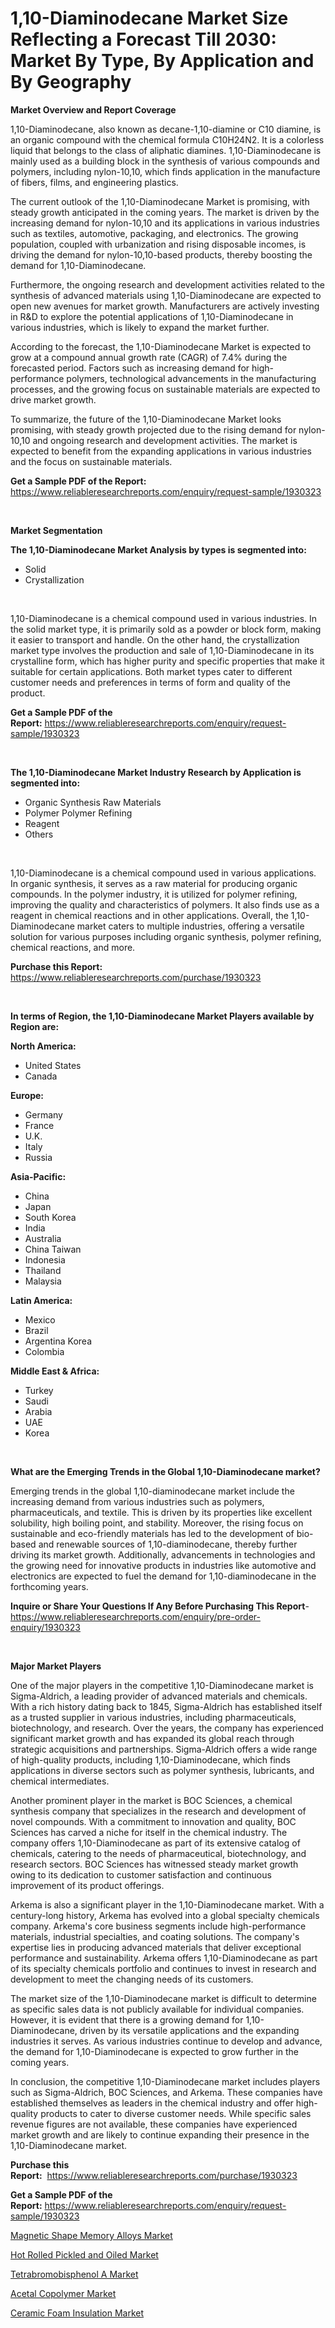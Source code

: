 <p><h1>1,10-Diaminodecane Market Size Reflecting a Forecast Till 2030: Market By Type, By Application and By Geography</h1></p><p><strong>Market Overview and Report Coverage</strong></p>
<p><p>1,10-Diaminodecane, also known as decane-1,10-diamine or C10 diamine, is an organic compound with the chemical formula C10H24N2. It is a colorless liquid that belongs to the class of aliphatic diamines. 1,10-Diaminodecane is mainly used as a building block in the synthesis of various compounds and polymers, including nylon-10,10, which finds application in the manufacture of fibers, films, and engineering plastics.</p><p>The current outlook of the 1,10-Diaminodecane Market is promising, with steady growth anticipated in the coming years. The market is driven by the increasing demand for nylon-10,10 and its applications in various industries such as textiles, automotive, packaging, and electronics. The growing population, coupled with urbanization and rising disposable incomes, is driving the demand for nylon-10,10-based products, thereby boosting the demand for 1,10-Diaminodecane.</p><p>Furthermore, the ongoing research and development activities related to the synthesis of advanced materials using 1,10-Diaminodecane are expected to open new avenues for market growth. Manufacturers are actively investing in R&D to explore the potential applications of 1,10-Diaminodecane in various industries, which is likely to expand the market further.</p><p>According to the forecast, the 1,10-Diaminodecane Market is expected to grow at a compound annual growth rate (CAGR) of 7.4% during the forecasted period. Factors such as increasing demand for high-performance polymers, technological advancements in the manufacturing processes, and the growing focus on sustainable materials are expected to drive market growth.</p><p>To summarize, the future of the 1,10-Diaminodecane Market looks promising, with steady growth projected due to the rising demand for nylon-10,10 and ongoing research and development activities. The market is expected to benefit from the expanding applications in various industries and the focus on sustainable materials.</p></p>
<p><strong>Get a Sample PDF of the Report:</strong> <a href="https://www.reliableresearchreports.com/enquiry/request-sample/1930323">https://www.reliableresearchreports.com/enquiry/request-sample/1930323</a></p>
<p>&nbsp;</p>
<p><strong>Market Segmentation</strong></p>
<p><strong>The 1,10-Diaminodecane Market Analysis by types is segmented into:</strong></p>
<p><ul><li>Solid</li><li>Crystallization</li></ul></p>
<p>&nbsp;</p>
<p><p>1,10-Diaminodecane is a chemical compound used in various industries. In the solid market type, it is primarily sold as a powder or block form, making it easier to transport and handle. On the other hand, the crystallization market type involves the production and sale of 1,10-Diaminodecane in its crystalline form, which has higher purity and specific properties that make it suitable for certain applications. Both market types cater to different customer needs and preferences in terms of form and quality of the product.</p></p>
<p><strong>Get a Sample PDF of the Report:</strong>&nbsp;<a href="https://www.reliableresearchreports.com/enquiry/request-sample/1930323">https://www.reliableresearchreports.com/enquiry/request-sample/1930323</a></p>
<p>&nbsp;</p>
<p><strong>The 1,10-Diaminodecane Market Industry Research by Application is segmented into:</strong></p>
<p><ul><li>Organic Synthesis Raw Materials</li><li>Polymer Polymer Refining</li><li>Reagent</li><li>Others</li></ul></p>
<p>&nbsp;</p>
<p><p>1,10-Diaminodecane is a chemical compound used in various applications. In organic synthesis, it serves as a raw material for producing organic compounds. In the polymer industry, it is utilized for polymer refining, improving the quality and characteristics of polymers. It also finds use as a reagent in chemical reactions and in other applications. Overall, the 1,10-Diaminodecane market caters to multiple industries, offering a versatile solution for various purposes including organic synthesis, polymer refining, chemical reactions, and more.</p></p>
<p><strong>Purchase this Report:</strong>&nbsp; <a href="https://www.reliableresearchreports.com/purchase/1930323">https://www.reliableresearchreports.com/purchase/1930323</a></p>
<p>&nbsp;</p>
<p><strong>In terms of Region, the 1,10-Diaminodecane Market Players available by Region are:</strong></p>
<p>
    <p> <strong> North America: </strong>
        <ul>
            <li>United States</li>
            <li>Canada</li>
        </ul>
        </p> 
    <p> <strong> Europe: </strong>
        <ul>
            <li>Germany</li>
            <li>France</li>
            <li>U.K.</li>
            <li>Italy</li>
            <li>Russia</li>
        </ul>
        </p> 
    <p> <strong> Asia-Pacific: </strong>
        <ul>
            <li>China</li>
            <li>Japan</li>
            <li>South Korea</li>
            <li>India</li>
            <li>Australia</li>
            <li>China Taiwan</li>
            <li>Indonesia</li>
            <li>Thailand</li>
            <li>Malaysia</li>
        </ul>
        </p> 
    <p> <strong> Latin America: </strong>
        <ul>
            <li>Mexico</li>
            <li>Brazil</li>
            <li>Argentina Korea</li>
            <li>Colombia</li>
        </ul>
        </p> 
    <p> <strong> Middle East & Africa: </strong>
        <ul>
            <li>Turkey</li>
            <li>Saudi</li>
            <li>Arabia</li>
            <li>UAE</li>
            <li>Korea</li>
        </ul>
    </p>
    </p>
<p>&nbsp;</p>
<p><strong>What are the Emerging Trends in the Global 1,10-Diaminodecane market?</strong></p>
<p><p>Emerging trends in the global 1,10-diaminodecane market include the increasing demand from various industries such as polymers, pharmaceuticals, and textile. This is driven by its properties like excellent solubility, high boiling point, and stability. Moreover, the rising focus on sustainable and eco-friendly materials has led to the development of bio-based and renewable sources of 1,10-diaminodecane, thereby further driving its market growth. Additionally, advancements in technologies and the growing need for innovative products in industries like automotive and electronics are expected to fuel the demand for 1,10-diaminodecane in the forthcoming years.</p></p>
<p><strong>Inquire or Share Your Questions If Any Before Purchasing This Report</strong>- <a href="https://www.reliableresearchreports.com/enquiry/pre-order-enquiry/1930323">https://www.reliableresearchreports.com/enquiry/pre-order-enquiry/1930323</a></p>
<p>&nbsp;</p>
<p><strong>Major Market Players</strong></p>
<p><p>One of the major players in the competitive 1,10-Diaminodecane market is Sigma-Aldrich, a leading provider of advanced materials and chemicals. With a rich history dating back to 1845, Sigma-Aldrich has established itself as a trusted supplier in various industries, including pharmaceuticals, biotechnology, and research. Over the years, the company has experienced significant market growth and has expanded its global reach through strategic acquisitions and partnerships. Sigma-Aldrich offers a wide range of high-quality products, including 1,10-Diaminodecane, which finds applications in diverse sectors such as polymer synthesis, lubricants, and chemical intermediates.</p><p>Another prominent player in the market is BOC Sciences, a chemical synthesis company that specializes in the research and development of novel compounds. With a commitment to innovation and quality, BOC Sciences has carved a niche for itself in the chemical industry. The company offers 1,10-Diaminodecane as part of its extensive catalog of chemicals, catering to the needs of pharmaceutical, biotechnology, and research sectors. BOC Sciences has witnessed steady market growth owing to its dedication to customer satisfaction and continuous improvement of its product offerings.</p><p>Arkema is also a significant player in the 1,10-Diaminodecane market. With a century-long history, Arkema has evolved into a global specialty chemicals company. Arkema's core business segments include high-performance materials, industrial specialties, and coating solutions. The company's expertise lies in producing advanced materials that deliver exceptional performance and sustainability. Arkema offers 1,10-Diaminodecane as part of its specialty chemicals portfolio and continues to invest in research and development to meet the changing needs of its customers.</p><p>The market size of the 1,10-Diaminodecane market is difficult to determine as specific sales data is not publicly available for individual companies. However, it is evident that there is a growing demand for 1,10-Diaminodecane, driven by its versatile applications and the expanding industries it serves. As various industries continue to develop and advance, the demand for 1,10-Diaminodecane is expected to grow further in the coming years.</p><p>In conclusion, the competitive 1,10-Diaminodecane market includes players such as Sigma-Aldrich, BOC Sciences, and Arkema. These companies have established themselves as leaders in the chemical industry and offer high-quality products to cater to diverse customer needs. While specific sales revenue figures are not available, these companies have experienced market growth and are likely to continue expanding their presence in the 1,10-Diaminodecane market.</p></p>
<p><strong>Purchase this Report:</strong>&nbsp;&nbsp;<a href="https://www.reliableresearchreports.com/purchase/1930323">https://www.reliableresearchreports.com/purchase/1930323</a></p>
<p></p>
<p><strong>Get a Sample PDF of the Report:</strong>&nbsp;<a href="https://www.reliableresearchreports.com/enquiry/request-sample/1930323">https://www.reliableresearchreports.com/enquiry/request-sample/1930323</a></p>
<p><p><a href="https://medium.com/@scanw41036/magnetic-shape-memory-alloys-market-the-key-to-successful-business-strategy-forecast-till-2030-8786455e1565">Magnetic Shape Memory Alloys Market</a></p><p><a href="https://medium.com/@landis15236/hot-rolled-pickled-and-oiled-market-furnishes-information-on-market-share-market-trends-and-c83437b82e5f">Hot Rolled Pickled and Oiled Market</a></p><p><a href="https://medium.com/@emiliomartelli542/tetrabromobisphenol-a-market-insights-into-market-cagr-market-trends-and-growth-strategies-cfb321944f13">Tetrabromobisphenol A Market</a></p><p><a href="https://medium.com/@andem140256/acetal-copolymer-market-trends-and-market-analysis-forecasted-for-period-2023-2030-927db6212852">Acetal Copolymer Market</a></p><p><a href="https://medium.com/@kanew14036/ceramic-foam-insulation-market-competitive-analysis-market-trends-and-forecast-to-2030-10c036452efc">Ceramic Foam Insulation Market</a></p></p>